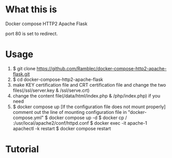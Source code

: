 # What this is
Docker compose HTTP2 Apache Flask

port 80 is set to redirect.

# Usage
1. $ git clone https://github.com/Ramblec/docker-compose-http2-apache-flask.git
2. $ cd docker-compose-http2-apache-flask
3. make KEY certification file and CRT certification file and change the two files(/ssl/server.key & /ssl/serve.crt)
4. change the content file(/data/html/index.php & /php/index.php) if you need
5. $ docker compose up
    [If the configuration file does not mount properly]
   comment out the line of mounting configuration file in "docker-compose.yml"
   $ docker compose up -d
   $ docker cp /<path of httpd.conf in docker-compose-http2-apache-flask> <apache container name>:/usr/local/apache2/conf/httpd.conf
   $ docker exec -it apache-1 apachectl -k restart
   $ docker compose restart

# Tutorial
